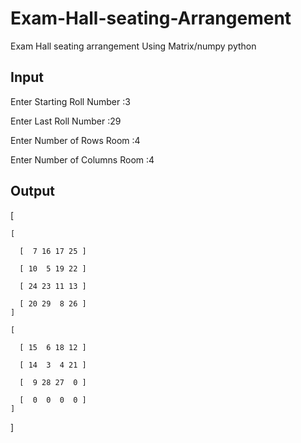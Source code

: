 # Exam-Hall-seating-Arrangement
Exam Hall seating arrangement Using Matrix/numpy python


  ## Input


Enter Starting Roll Number :3

Enter Last Roll Number :29

Enter Number of Rows Room :4

Enter Number of Columns Room :4
   ## Output
[ 
  
    [ 
  
      [  7 16 17 25 ]

      [ 10  5 19 22 ]
  
      [ 24 23 11 13 ]
  
      [ 20 29  8 26 ] 
    ]

    [
  
      [ 15  6 18 12 ]
  
      [ 14  3  4 21 ]
  
      [  9 28 27  0 ]
  
      [  0  0  0  0 ] 
    ]
   
  ]
